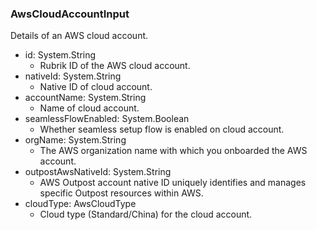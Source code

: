### AwsCloudAccountInput
Details of an AWS cloud account.

- id: System.String
  - Rubrik ID of the AWS cloud account.
- nativeId: System.String
  - Native ID of cloud account.
- accountName: System.String
  - Name of cloud account.
- seamlessFlowEnabled: System.Boolean
  - Whether seamless setup flow is enabled on cloud account.
- orgName: System.String
  - The AWS organization name with which you onboarded the AWS account.
- outpostAwsNativeId: System.String
  - AWS Outpost account native ID uniquely identifies and manages specific Outpost resources within AWS.
- cloudType: AwsCloudType
  - Cloud type (Standard/China) for the cloud account.
